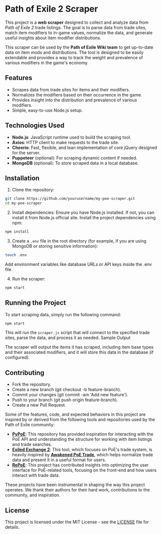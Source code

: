 # Path of Exile 2 Scraper

This project is a **web scraper** designed to collect and analyze data from *Path of Exile 2* trade listings. The goal is to parse data from trade sites, match item modifiers to in-game values, normalize the data, and generate useful insights about item modifier distributions.

This scraper can be used by the **Path of Exile Wiki team** to get up-to-date data on item mods and distributions. The tool is designed to be easily extendable and provides a way to track the weight and prevalence of various modifiers in the game's economy.

## Features
- Scrapes data from trade sites for items and their modifiers.
- Normalizes the modifiers based on their occurrence in the game.
- Provides insight into the distribution and prevalence of various modifiers.
- Simple, easy-to-use Node.js setup.

## Technologies Used
- **Node.js**: JavaScript runtime used to build the scraping tool.
- **Axios**: HTTP client to make requests to the trade site.
- **Cheerio**: Fast, flexible, and lean implementation of core jQuery designed for the server.
- **Puppeteer** (optional): For scraping dynamic content if needed.
- **MongoDB** (optional): To store scraped data in a local database.

## Installation

1. Clone the repository:
```bash
git clone https://github.com/yourusername/my-poe-scraper.git
cd my-poe-scraper
```
2. Install dependencies:
Ensure you have Node.js installed. If not, you can install it from Node.js official site.
Install the project dependencies using npm:
```bash
npm install
```

3. Create a `.env` file in the root directory (for example, if you are using MongoDB or storing sensitive information):
```bash
touch .env
```
Add environment variables like database URLs or API keys inside the .env file.

4.  Run the scraper:
```bash
npm start
```
## Running the Project

To start scraping data, simply run the following command:
```bash
npm start
```

This will run the `scraper.js` script that will connect to the specified trade sites, parse the data, and process it as needed.
Sample Output

The scraper will output the items it has scraped, including item base types and their associated modifiers, and it will store this data in the database (if configured).

## Contributing
- Fork the repository.
- Create a new branch (git checkout -b feature-branch).
- Commit your changes (git commit -am 'Add new feature').
- Push to your branch (git push origin feature-branch).
- Create a new Pull Request.

Some of the features, code, and expected behaviors in this project are inspired by or derived from the following tools and repositories used by the Path of Exile community:

- **[PyPoE](https://github.com/Project-Path-of-Exile-Wiki/PyPoE)**: This repository has provided inspiration for interacting with the PoE API and understanding the structure for working with item listings and trade searches.
- **[Exiled Exchange 2](https://github.com/Kvan7/Exiled-Exchange-2/)**: This tool, which focuses on PoE's trade system, is heavily inspired by **[Awakened PoE Trade](https://github.com/SnosMe/awakened-poe-trade)**, which helps normalize trade data and present it in a useful format for users.
- **[RePoE](https://github.com/brather1ng/RePoE)**: This project has contributed insights into optimizing the user interface for PoE-related tools, focusing on the front-end and how users interact with trade data.

These projects have been instrumental in shaping the way this project operates. We thank their authors for their hard work, contributions to the community, and inspiration.

## License

This project is licensed under the MIT License - see the [LICENSE](https://) file for details.
